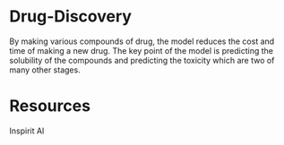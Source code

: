 # Drug-Discovery
By making various compounds of drug, the model reduces the cost and time of making a new drug. The key point of the model is predicting the solubility of the compounds and predicting the toxicity which are two of many other stages.

# Resources
Inspirit AI
